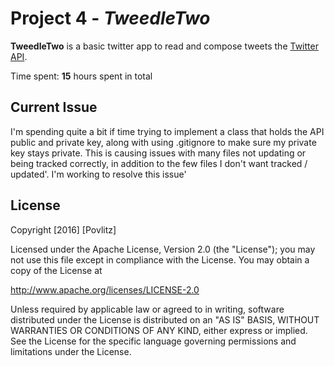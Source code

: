 # Project 4 - *TweedleTwo*

**TweedleTwo** is a basic twitter app to read and compose tweets the [Twitter API](https://apps.twitter.com/).

Time spent: **15** hours spent in total

## Current Issue

I'm spending quite a bit if time trying to implement a class that holds the API public and private key, along with using .gitignore to make sure my private key stays private. This is causing issues with many files not updating or being tracked correctly, in addition to the few files I don't want tracked / updated'. I'm working to resolve this issue'

## License

Copyright [2016] [Povlitz]

Licensed under the Apache License, Version 2.0 (the "License");
you may not use this file except in compliance with the License.
You may obtain a copy of the License at

http://www.apache.org/licenses/LICENSE-2.0

Unless required by applicable law or agreed to in writing, software
distributed under the License is distributed on an "AS IS" BASIS,
WITHOUT WARRANTIES OR CONDITIONS OF ANY KIND, either express or implied.
See the License for the specific language governing permissions and
limitations under the License.